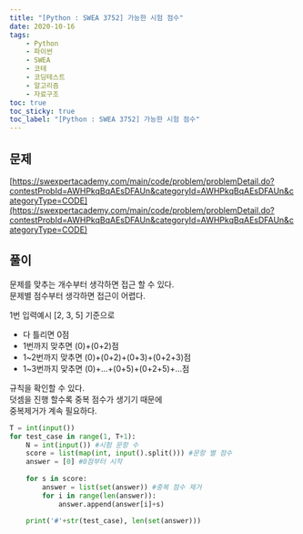 ```yaml
---
title: "[Python : SWEA 3752] 가능한 시험 점수"
date: 2020-10-16
tags:
    - Python
    - 파이썬
    - SWEA
    - 코테
    - 코딩테스트
    - 알고리즘
    - 자료구조
toc: true
toc_sticky: true
toc_label: "[Python : SWEA 3752] 가능한 시험 점수"
---
```

## 문제
[https://swexpertacademy.com/main/code/problem/problemDetail.do?contestProbId=AWHPkqBqAEsDFAUn&categoryId=AWHPkqBqAEsDFAUn&categoryType=CODE](https://swexpertacademy.com/main/code/problem/problemDetail.do?contestProbId=AWHPkqBqAEsDFAUn&categoryId=AWHPkqBqAEsDFAUn&categoryType=CODE)

## 풀이
문제를 맞추는 개수부터 생각하면 접근 할 수 있다.  
문제별 점수부터 생각하면 접근이 어렵다.  
  
1번 입력예시 [2, 3, 5] 기준으로  

- 다 틀리면 0점
- 1번까지 맞추면 (0)+(0+2)점
- 1~2번까지 맞추면 (0)+(0+2)+(0+3)+(0+2+3)점
- 1~3번까지 맞추면 (0)+...+(0+5)+(0+2+5)+...점

규칙을 확인할 수 있다.  
덧셈을 진행 할수록 중복 점수가 생기기 때문에  
중복제거가 계속 필요하다.

```python
T = int(input())
for test_case in range(1, T+1):
    N = int(input()) #시험 문항 수
    score = list(map(int, input().split())) #문항 별 점수
    answer = [0] #0점부터 시작
    
    for s in score:
        answer = list(set(answer)) #중복 점수 제거
        for i in range(len(answer)):
            answer.append(answer[i]+s)

    print('#'+str(test_case), len(set(answer)))
```